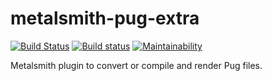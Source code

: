 # metalsmith-pug-extra

[![Build Status](https://travis-ci.com/sounisi5011/metalsmith-pug-extra.svg?branch=master)](https://travis-ci.com/sounisi5011/metalsmith-pug-extra)
[![Build status](https://ci.appveyor.com/api/projects/status/uolim1xgodpw3ft1/branch/master?svg=true)](https://ci.appveyor.com/project/sounisi5011/metalsmith-pug-extra/branch/master)
[![Maintainability](https://api.codeclimate.com/v1/badges/f8efa3c8c8bc40f9da37/maintainability)](https://codeclimate.com/github/sounisi5011/metalsmith-pug-extra/maintainability)

Metalsmith plugin to convert or compile and render Pug files.
